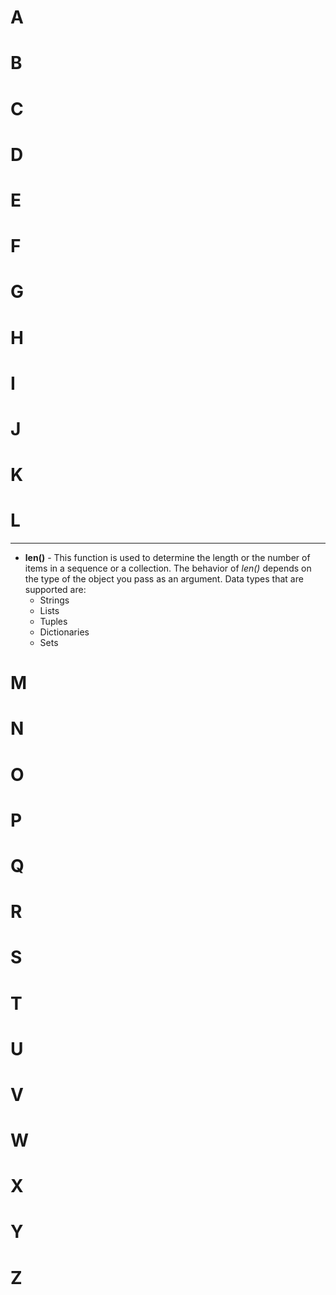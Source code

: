 # A
# B
# C
# D
# E
# F
# G
# H
# I
# J
# K
# L

---

* **len()** -  This function is used to determine the length or the number of items in a sequence or a collection. The behavior of *len()* depends on the type of the object you pass as an argument. Data types that are supported are:
    * Strings
    * Lists
    * Tuples
    * Dictionaries
    * Sets
# M
# N
# O
# P
# Q
# R
# S
# T
# U
# V
# W
# X
# Y
# Z

